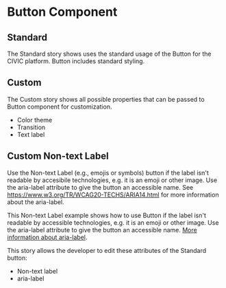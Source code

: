 # Button Component

## Standard

The Standard story shows uses the standard usage of the Button for the CIVIC platform. Button includes standard styling.

## Custom

The Custom story shows all possible properties that can be passed to Button component for customization.

- Color theme
- Transition
- Text label

## Custom Non-text Label

Use the Non-text Label (e.g., emojis or symbols) button if the label isn't readable by accesibile technologies, e.g. it is an emoji or other image. Use the aria-label attribute to give the button an accessible name. See https://www.w3.org/TR/WCAG20-TECHS/ARIA14.html for more information about the aria-label.

This Non-text Label example shows how to use Button if the label isn't readable by accessible technologies, e.g. it is an emoji or other image. Use the aria-label attribute to give the button an accessible name. [More information about aria-label](https://www.w3.org/TR/WCAG20-TECHS/ARIA14.html).

This story allows the developer to edit these attributes of the Standard button:

- Non-text label
- aria-label
